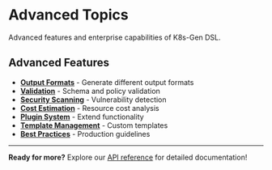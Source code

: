 # Advanced Topics

Advanced features and enterprise capabilities of K8s-Gen DSL.

## Advanced Features

- **[Output Formats](output/kubernetes-yaml.md)** - Generate different output formats
- **[Validation](validation.md)** - Schema and policy validation
- **[Security Scanning](security-scanning.md)** - Vulnerability detection
- **[Cost Estimation](cost-estimation.md)** - Resource cost analysis
- **[Plugin System](plugins.md)** - Extend functionality
- **[Template Management](templates.md)** - Custom templates
- **[Best Practices](best-practices.md)** - Production guidelines

---

**Ready for more?** Explore our [API reference](../api-reference/index.md) for detailed documentation!
